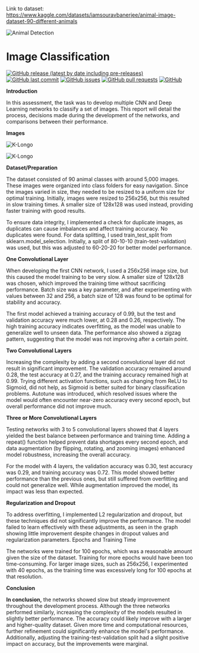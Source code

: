 Link to dataset: https://www.kaggle.com/datasets/iamsouravbanerjee/animal-image-dataset-90-different-animals


![Animal Detection](https://i.imgur.com/oNYGSIA.png)

# Image Classification

[![GitHub release (latest by date including pre-releases)](https://img.shields.io/github/v/release/Benji1155/Image-Classification)](https://img.shields.io/github/v/release/Benji1155/Image-Classification)
[![GitHub last commit](https://img.shields.io/github/last-commit/Benji1155/Image-Classification)](https://img.shields.io/github/last-commit/Benji1155/Image-Classification)
[![GitHub issues](https://img.shields.io/github/issues-raw/Benji1155/Image-Classification)](https://img.shields.io/github/issues-raw/Benji1155/Image-Classification)
[![GitHub pull requests](https://img.shields.io/github/issues-pr/Benji1155/Image-Classification)](https://img.shields.io/github/issues-pr/Benji1155/Image-Classification)
[![GitHub](https://img.shields.io/github/license/Benji1155/Image-Classification)](https://img.shields.io/github/license/Benji1155/Image-Classification)

**Introduction**

In this assessment, the task was to develop multiple CNN and Deep Learning networks to classify a set of images. This report will detail the process, decisions made during the development of the networks, and comparisons between their performance.

**Images**

![K-Longo](https://i.imgur.com/pA0MkXC.png)

![K-Longo](https://i.imgur.com/geT7n85.png)

**Dataset/Preparation**

The dataset consisted of 90 animal classes with around 5,000 images. These images were organized into class folders for easy navigation. Since the images varied in size, they needed to be resized to a uniform size for optimal training. Initially, images were resized to 256x256, but this resulted in slow training times. A smaller size of 128x128 was used instead, providing faster training with good results.

To ensure data integrity, I implemented a check for duplicate images, as duplicates can cause imbalances and affect training accuracy. No duplicates were found. For data splitting, I used train_test_split from sklearn.model_selection. Initially, a split of 80-10-10 (train-test-validation) was used, but this was adjusted to 60-20-20 for better model performance.

**One Convolutional Layer**

When developing the first CNN network, I used a 256x256 image size, but this caused the model training to be very slow. A smaller size of 128x128 was chosen, which improved the training time without sacrificing performance. Batch size was a key parameter, and after experimenting with values between 32 and 256, a batch size of 128 was found to be optimal for stability and accuracy.

The first model achieved a training accuracy of 0.99, but the test and validation accuracy were much lower, at 0.28 and 0.26, respectively. The high training accuracy indicates overfitting, as the model was unable to generalize well to unseen data. The performance also showed a zigzag pattern, suggesting that the model was not improving after a certain point.

**Two Convolutional Layers**

Increasing the complexity by adding a second convolutional layer did not result in significant improvement. The validation accuracy remained around 0.28, the test accuracy at 0.27, and the training accuracy remained high at 0.99. Trying different activation functions, such as changing from ReLU to Sigmoid, did not help, as Sigmoid is better suited for binary classification problems. Autotune was introduced, which resolved issues where the model would often encounter near-zero accuracy every second epoch, but overall performance did not improve much.

**Three or More Convolutional Layers**

Testing networks with 3 to 5 convolutional layers showed that 4 layers yielded the best balance between performance and training time. Adding a repeat() function helped prevent data shortages every second epoch, and data augmentation (by flipping, rotating, and zooming images) enhanced model robustness, increasing the overall accuracy.

For the model with 4 layers, the validation accuracy was 0.30, test accuracy was 0.29, and training accuracy was 0.72. This model showed better performance than the previous ones, but still suffered from overfitting and could not generalize well. While augmentation improved the model, its impact was less than expected.

**Regularization and Dropout**

To address overfitting, I implemented L2 regularization and dropout, but these techniques did not significantly improve the performance. The model failed to learn effectively with these adjustments, as seen in the graph showing little improvement despite changes in dropout values and regularization parameters.
Epochs and Training Time

The networks were trained for 100 epochs, which was a reasonable amount given the size of the dataset. Training for more epochs would have been too time-consuming. For larger image sizes, such as 256x256, I experimented with 40 epochs, as the training time was excessively long for 100 epochs at that resolution.

**Conclusion**

**In conclusion,** the networks showed slow but steady improvement throughout the development process. Although the three networks performed similarly, increasing the complexity of the models resulted in slightly better performance. The accuracy could likely improve with a larger and higher-quality dataset. Given more time and computational resources, further refinement could significantly enhance the model's performance. Additionally, adjusting the training-test-validation split had a slight positive impact on accuracy, but the improvements were marginal.
